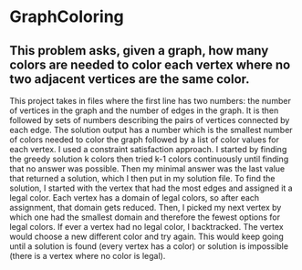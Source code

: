 # GraphColoring
<h2>
  This problem asks, given a graph, how many colors are needed to color each vertex where no two adjacent vertices are the same color.
</h2>

This project takes in files where the first line has two numbers: the number of vertices in the graph and the number of edges in the graph. 
It is then followed by sets of numbers describing the pairs of vertices connected by each edge.
The solution output has a number which is the smallest number of colors needed to color the graph followed by a list of color values for each vertex.
I used a constraint satisfaction approach. I started by finding the greedy solution k colors then tried k-1 colors continuously until finding that no answer was possible. Then my minimal answer was the last value that returned a solution, which I then put in my solution file. 
To find the solution, I started with the vertex that had the most edges and assigned it a legal color. Each vertex has a domain of legal colors, so after each assignment, that domain gets reduced.
Then, I picked my next vertex by which one had the smallest domain and therefore the fewest options for legal colors.
If ever a vertex had no legal color, I backtracked. The vertex would choose a new different color and try again.
This would keep going until a solution is found (every vertex has a color) or solution is impossible (there is a vertex where no color is legal).
